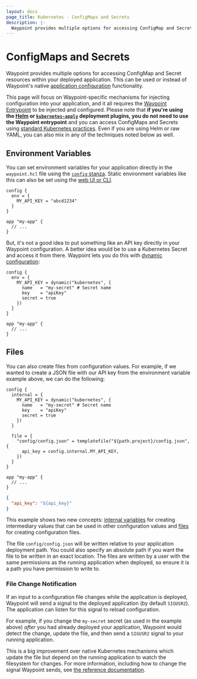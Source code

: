 ```yaml
---
layout: docs
page_title: Kubernetes - ConfigMaps and Secrets
description: |-
  Waypoint provides multiple options for accessing ConfigMap and Secret resources within your deployed application. This can be used or instead of Waypoint's native application configuration.
---
```


# ConfigMaps and Secrets

Waypoint provides multiple options for accessing ConfigMap and Secret resources
within your deployed application. This can be used or instead of Waypoint's native
[application configuration](../docs/app-config) functionality.

This page will focus on Waypoint-specific mechanisms for injecting
configuration into your application, and it all requires the
[Waypoint Entrypoint](../docs/entrypoint) to be injected and configured.
Please note that **if you're using the [Helm](../docs/platforms/kubernetes/helm-deploy) or
[`kubernetes-apply`](../docs/platforms/kubernetes/kubectl-deploy) deployment plugins,
you do not need to use the Waypoint entrypoint** and you can access
ConfigMaps and Secrets using
[standard Kubernetes practices](https://kubernetes.io/docs/concepts/configuration/configmap/).
Even if you are using Helm or raw YAML, you can also mix in any of the
techniques noted below as well.

## Environment Variables

You can set environment variables for your application directly
in the `waypoint.hcl` file using the [`config` stanza](../docs/waypoint-hcl/config).
Static environment variables like this can also be set using the
[web UI or CLI](../docs/app-config).

```hcl
config {
  env = {
    MY_API_KEY = "abcd1234"
  }
}

app "my-app" {
  // ...
}
```

But, it's not a good idea to put something like an API key directly
in your Waypoint configuration. A better idea would be to use a Kubernetes
Secret and access it from there. Waypoint lets you do this with
[dynamic configuration](../docs/app-config/dynamic):

```hcl
config {
  env = {
    MY_API_KEY = dynamic("kubernetes", {
      name   = "my-secret" # Secret name
      key    = "apiKey"
      secret = true
    })
  }
}

app "my-app" {
  // ...
}
```

## Files

You can also create files from configuration values. For example, if we
wanted to create a JSON file with our API key from the environment variable
example above, we can do the following:

```hcl
config {
  internal = {
    MY_API_KEY = dynamic("kubernetes", {
      name   = "my-secret" # Secret name
      key    = "apiKey"
      secret = true
    })
  }

  file = {
    "config/config.json" = templatefile("${path.project}/config.json", {
      api_key = config.internal.MY_API_KEY,
    })
  }
}

app "my-app" {
  // ...
}
```

```json
{
  "api_key": "${api_key}"
}
```

This example shows two new concepts: [internal variables](../docs/app-config/internal)
for creating intermediary values that can be used in other configuration
values and [files](../docs/app-config/files) for creating configuration files.

The file `config/config.json` will be written relative to your application
deployment path. You could also specify an absolute path if you want the
file to be written in an exact location. The files are written by a user with
the same permissions as the running application when deployed, so ensure it is
a path you have permission to write to.

### File Change Notification

If an input to a configuration file changes while the application is deployed,
Waypoint will send a signal to the deployed application (by default `SIGUSR2`).
The application can listen for this signal to reload configuration.

For example, if you change the `my-secret` secret (as used in the example above)
_after_ you had already deployed your application, Waypoint would detect
the change, update the file, and then send a `SIGUSR2` signal to your
running application.

This is a big improvement over native Kubernetes mechanisms which update the
file but depend on the running application to watch the filesystem for changes.
For more information, including how to change the signal Waypoint sends,
see [the reference documentation](../docs/app-config/files#file-change-signal).
